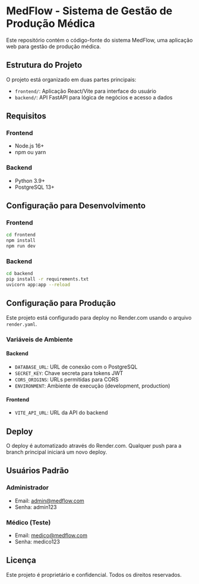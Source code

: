 # MedFlow - Sistema de Gestão de Produção Médica

Este repositório contém o código-fonte do sistema MedFlow, uma aplicação web para gestão de produção médica.

## Estrutura do Projeto

O projeto está organizado em duas partes principais:

- `frontend/`: Aplicação React/Vite para interface do usuário
- `backend/`: API FastAPI para lógica de negócios e acesso a dados

## Requisitos

### Frontend
- Node.js 16+
- npm ou yarn

### Backend
- Python 3.9+
- PostgreSQL 13+

## Configuração para Desenvolvimento

### Frontend

```bash
cd frontend
npm install
npm run dev
```

### Backend

```bash
cd backend
pip install -r requirements.txt
uvicorn app:app --reload
```

## Configuração para Produção

Este projeto está configurado para deploy no Render.com usando o arquivo `render.yaml`.

### Variáveis de Ambiente

#### Backend
- `DATABASE_URL`: URL de conexão com o PostgreSQL
- `SECRET_KEY`: Chave secreta para tokens JWT
- `CORS_ORIGINS`: URLs permitidas para CORS
- `ENVIRONMENT`: Ambiente de execução (development, production)

#### Frontend
- `VITE_API_URL`: URL da API do backend

## Deploy

O deploy é automatizado através do Render.com. Qualquer push para a branch principal iniciará um novo deploy.

## Usuários Padrão

### Administrador
- Email: admin@medflow.com
- Senha: admin123

### Médico (Teste)
- Email: medico@medflow.com
- Senha: medico123

## Licença

Este projeto é proprietário e confidencial. Todos os direitos reservados.

